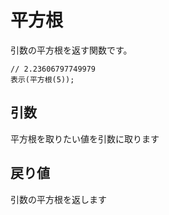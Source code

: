 # 平方根

引数の平方根を返す関数です。

```
// 2.23606797749979
表示(平方根(5));
```

## 引数

平方根を取りたい値を引数に取ります

## 戻り値

引数の平方根を返します